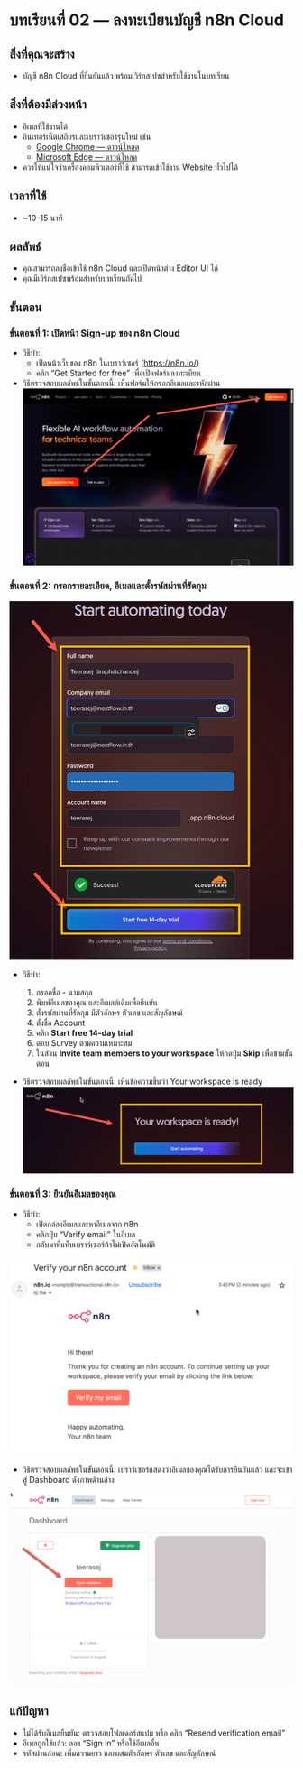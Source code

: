 
# บทเรียนที่ 02 — ลงทะเบียนบัญชี n8n Cloud 

## สิ่งที่คุณจะสร้าง
- บัญชี n8n Cloud ที่ยืนยันแล้ว พร้อมเวิร์กสเปซสำหรับใช้งานในบทเรียน

## สิ่งที่ต้องมีล่วงหน้า
- อีเมลที่ใช้งานได้
- อินเทอร์เน็ตเสถียรและเบราว์เซอร์รุ่นใหม่ เช่น
    - [Google Chrome — ดาวน์โหลด](https://www.google.com/chrome/)
    - [Microsoft Edge — ดาวน์โหลด](https://www.microsoft.com/edge)
- ควรให้แน่ใจว่าเครื่องคอมพิวเตอร์ที่ใช้ สามารถเข้าใช้งาน Website ทั่วไปได้

## เวลาที่ใช้
- ~10–15 นาที

## ผลลัพธ์
- คุณสามารถลงชื่อเข้าใช้ n8n Cloud และเปิดหน้าต่าง Editor UI ได้
- คุณมีเวิร์กสเปซพร้อมสำหรับบทเรียนถัดไป

## ขั้นตอน

### ขั้นตอนที่ 1: เปิดหน้า Sign‑up ของ n8n Cloud
- วิธีทำ:
    - เปิดหน้าเว็บของ n8n ในเบราว์เซอร์ (https://n8n.io/)
    - คลิก “Get Started for free” เพื่อเปิดฟอร์มลงทะเบียน
- วิธีตรวจสอบผลลัพธ์ในขั้นตอนนี้: เห็นฟอร์มให้กรอกอีเมลและรหัสผ่าน
![Alt: หน้า n8n Cloud Sign-up พร้อมฟอร์มลงทะเบียน](../../images/lesson-02/2025-08-20_15-36-13.png)


### ขั้นตอนที่ 2: กรอกรายละเอียด, อีเมลและตั้งรหัสผ่านที่รัดกุม

![Alt: แบบฟอร์มลงทะเบียนกรอกครบและติ๊กยอมรับเงื่อนไข](../../images/lesson-02/2025-08-20_15-42-10.png)

- วิธีทำ:
    1. กรอกชื่อ - นามสกุล
    2. พิมพ์อีเมลของคุณ และอีเมลล์เดิมเพื่อยืนยัน
    3. ตั้งรหัสผ่านที่รัดกุม มีตัวอักษร ตัวเลข และสัญลักษณ์
    4. ตั้งชื่อ Account
    5. คลิก **Start free 14-day trial** 
    6. ตอบ Survey ตามความเหมาะสม
    7. ในส่วน **Invite team members to your workspace** ให้กดปุ่ม **Skip** เพื่อข้ามขั้นตอน
       
- วิธีตรวจสอบผลลัพธ์ในขั้นตอนนี้: เห็นข้อความขึ้นว่า Your workspace is ready
  ![](../../images/lesson-02/2025-08-20_15-45-39.png)


### ขั้นตอนที่ 3: ยืนยันอีเมลของคุณ
- วิธีทำ:
    - เปิดกล่องอีเมลและหาอีเมลจาก n8n
    - คลิกปุ่ม “Verify email” ในอีเมล
    - กลับมาที่แท็บเบราว์เซอร์ถ้าไม่เปิดอัตโนมัติ

![Alt: กล่องอีเมลแสดงอีเมลยืนยันจาก n8n พร้อมปุ่ม Verify](../../images/lesson-02/2025-08-20_15-46-30.png)

- วิธีตรวจสอบผลลัพธ์ในขั้นตอนนี้: เบราว์เซอร์แสดงว่าอีเมลของคุณได้รับการยืนยันแล้ว และจะเข้าสู่ Dashboard ดังภาพด้านล่าง

![](../../images/lesson-02/2025-08-20_16-26-27.png)


## แก้ปัญหา
- ไม่ได้รับอีเมลยืนยัน: ตรวจสอบโฟลเดอร์สแปม หรือ คลิก “Resend verification email”
- อีเมลถูกใช้แล้ว: ลอง “Sign in” หรือใช้อีเมลอื่น
- รหัสผ่านอ่อน: เพิ่มความยาว และผสมตัวอักษร ตัวเลข และสัญลักษณ์


